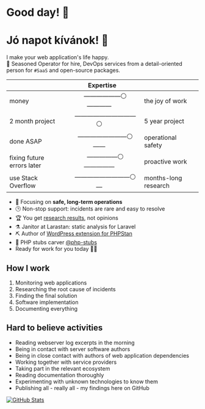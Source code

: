 # Good day! 👋

# Jó napot kívánok! 👋

I make your web application's life happy.  
📡 Seasoned Operator for hire, DevOps services from a detail-oriented person for `#SaaS` and open-source packages.

|     | Expertise |     |
| --- |:---------:| --- |
| money | &emsp;&mdash;&mdash;&mdash;&mdash;&mdash;&mdash;:white_circle:&mdash;&mdash;&mdash;&mdash;&emsp; | the joy of work |
| 2 month project | &emsp;&mdash;&mdash;&mdash;&mdash;&mdash;&mdash;&mdash;&mdash;&mdash;&mdash;:white_circle:&emsp; | 5 year project |
| done ASAP | &emsp;&mdash;&mdash;&mdash;&mdash;&mdash;&mdash;&mdash;&mdash;:white_circle:&mdash;&mdash;&emsp; | operational safety |
| fixing future errors later | &emsp;&mdash;&mdash;&mdash;&mdash;&mdash;:white_circle:&mdash;&mdash;&mdash;&mdash;&mdash;&emsp; | proactive work |
| use Stack Overflow | &emsp;&mdash;&mdash;&mdash;&mdash;&mdash;&mdash;&mdash;&mdash;&mdash;:white_circle:&mdash;&emsp; | months-long research |


- 🎯 Focusing on **safe, long-term operations**
- 🕒 Non-stop support: incidents are rare and easy to resolve
- 🏆 You get [research results](https://github.com/szepeviktor/debian-server-tools#readme), not opinions
- ⚗️ Janitor at Larastan: static analysis for Laravel
- ⛏️ Author of [WordPress extension for PHPStan](https://packagist.org/packages/szepeviktor/phpstan-wordpress/stats)
- 🌳 PHP stubs carver [@php-stubs](https://github.com/php-stubs/)
- Ready for work for you today 🏃‍♂️

## How I work

1. Monitoring web applications
2. Researching the root cause of incidents
3. Finding the final solution
4. Software implementation
5. Documenting everything

## Hard to believe activities

- Reading webserver log excerpts in the morning
- Being in contact with server software authors
- Being in close contact with authors of web application dependencies
- Working together with service providers
- Taking part in the relevant ecosystem
- Reading documentation thoroughly
- Experimenting with unknown technologies to know them
- Publishing all - really all - my findings here on GitHub

[![GitHub Stats](https://github-readme-stats.vercel.app/api?username=szepeviktor)](https://github.com/pulls?q=author%3Aszepeviktor+sort%3Aupdated-desc)
